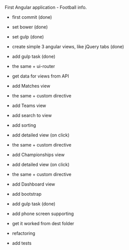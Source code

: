 First Angular application - Football info.

 - first commit (done)
 - set bower (done)
 - set gulp (done)

 - create simple 3 angular views, like jQuery tabs (done)
 - add gulp task (done)
 - the same + ui-router
 - get data for views from API

 - add Matches view
 - the same + custom directive

 - add Teams view
 - add search to view
 - add sorting
 - add detailed view (on click)
 - the same + custom directive

 - add Championships view
 - add detailed view (on click)
 - the same + custom directive

 - add Dashboard view

 - add bootstrap
 - add gulp task (done)
 - add phone screen supporting

 - get it worked from dest folder

 - refactoring
 - add tests

